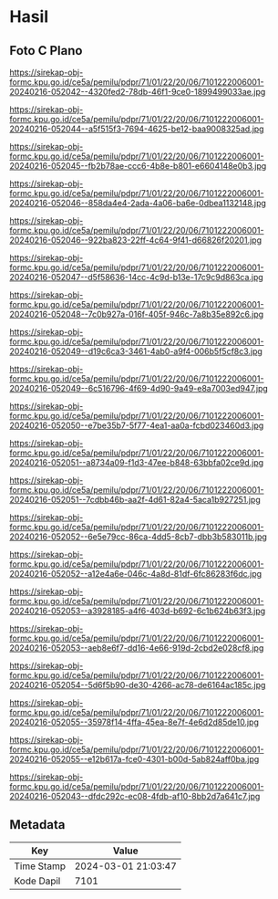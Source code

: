 # Hasil

## Foto C Plano

https://sirekap-obj-formc.kpu.go.id/ce5a/pemilu/pdpr/71/01/22/20/06/7101222006001-20240216-052042--4320fed2-78db-46f1-9ce0-1899499033ae.jpg

https://sirekap-obj-formc.kpu.go.id/ce5a/pemilu/pdpr/71/01/22/20/06/7101222006001-20240216-052044--a5f515f3-7694-4625-be12-baa9008325ad.jpg

https://sirekap-obj-formc.kpu.go.id/ce5a/pemilu/pdpr/71/01/22/20/06/7101222006001-20240216-052045--fb2b78ae-ccc6-4b8e-b801-e6604148e0b3.jpg

https://sirekap-obj-formc.kpu.go.id/ce5a/pemilu/pdpr/71/01/22/20/06/7101222006001-20240216-052046--858da4e4-2ada-4a06-ba6e-0dbea1132148.jpg

https://sirekap-obj-formc.kpu.go.id/ce5a/pemilu/pdpr/71/01/22/20/06/7101222006001-20240216-052046--922ba823-22ff-4c64-9f41-d66826f20201.jpg

https://sirekap-obj-formc.kpu.go.id/ce5a/pemilu/pdpr/71/01/22/20/06/7101222006001-20240216-052047--d5f58636-14cc-4c9d-b13e-17c9c9d863ca.jpg

https://sirekap-obj-formc.kpu.go.id/ce5a/pemilu/pdpr/71/01/22/20/06/7101222006001-20240216-052048--7c0b927a-016f-405f-946c-7a8b35e892c6.jpg

https://sirekap-obj-formc.kpu.go.id/ce5a/pemilu/pdpr/71/01/22/20/06/7101222006001-20240216-052049--d19c6ca3-3461-4ab0-a9f4-006b5f5cf8c3.jpg

https://sirekap-obj-formc.kpu.go.id/ce5a/pemilu/pdpr/71/01/22/20/06/7101222006001-20240216-052049--6c516796-4f69-4d90-9a49-e8a7003ed947.jpg

https://sirekap-obj-formc.kpu.go.id/ce5a/pemilu/pdpr/71/01/22/20/06/7101222006001-20240216-052050--e7be35b7-5f77-4ea1-aa0a-fcbd023460d3.jpg

https://sirekap-obj-formc.kpu.go.id/ce5a/pemilu/pdpr/71/01/22/20/06/7101222006001-20240216-052051--a8734a09-f1d3-47ee-b848-63bbfa02ce9d.jpg

https://sirekap-obj-formc.kpu.go.id/ce5a/pemilu/pdpr/71/01/22/20/06/7101222006001-20240216-052051--7cdbb46b-aa2f-4d61-82a4-5aca1b927251.jpg

https://sirekap-obj-formc.kpu.go.id/ce5a/pemilu/pdpr/71/01/22/20/06/7101222006001-20240216-052052--6e5e79cc-86ca-4dd5-8cb7-dbb3b583011b.jpg

https://sirekap-obj-formc.kpu.go.id/ce5a/pemilu/pdpr/71/01/22/20/06/7101222006001-20240216-052052--a12e4a6e-046c-4a8d-81df-6fc86283f6dc.jpg

https://sirekap-obj-formc.kpu.go.id/ce5a/pemilu/pdpr/71/01/22/20/06/7101222006001-20240216-052053--a3928185-a4f6-403d-b692-6c1b624b63f3.jpg

https://sirekap-obj-formc.kpu.go.id/ce5a/pemilu/pdpr/71/01/22/20/06/7101222006001-20240216-052053--aeb8e6f7-dd16-4e66-919d-2cbd2e028cf8.jpg

https://sirekap-obj-formc.kpu.go.id/ce5a/pemilu/pdpr/71/01/22/20/06/7101222006001-20240216-052054--5d6f5b90-de30-4266-ac78-de6164ac185c.jpg

https://sirekap-obj-formc.kpu.go.id/ce5a/pemilu/pdpr/71/01/22/20/06/7101222006001-20240216-052055--35978f14-4ffa-45ea-8e7f-4e6d2d85de10.jpg

https://sirekap-obj-formc.kpu.go.id/ce5a/pemilu/pdpr/71/01/22/20/06/7101222006001-20240216-052055--e12b617a-fce0-4301-b00d-5ab824aff0ba.jpg

https://sirekap-obj-formc.kpu.go.id/ce5a/pemilu/pdpr/71/01/22/20/06/7101222006001-20240216-052043--dfdc292c-ec08-4fdb-af10-8bb2d7a641c7.jpg


## Metadata

| Key        | Value               |
| ---------- | ------------------- |
| Time Stamp | 2024-03-01 21:03:47 |
| Kode Dapil | 7101                |



